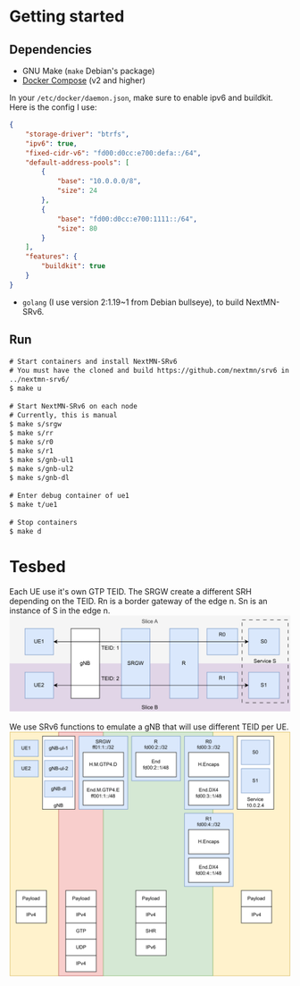 # Getting started
## Dependencies
- GNU Make (`make` Debian's package)
- [Docker Compose](https://github.com/docker/compose) (v2 and higher)

In your `/etc/docker/daemon.json`, make sure to enable ipv6 and buildkit. Here is the config I use:
```json
{
	"storage-driver": "btrfs",
	"ipv6": true,
	"fixed-cidr-v6": "fd00:d0cc:e700:defa::/64",
	"default-address-pools": [
		{
			"base": "10.0.0.0/8",
			"size": 24
		},
		{
			"base": "fd00:d0cc:e700:1111::/64",
			"size": 80
		}
	],
	"features": {
		"buildkit": true
	}
}
```

- `golang` (I use version 2:1.19~1 from Debian bullseye), to build NextMN-SRv6.

## Run

```text
# Start containers and install NextMN-SRv6
# You must have the cloned and build https://github.com/nextmn/srv6 in ../nextmn-srv6/
$ make u

# Start NextMN-SRv6 on each node
# Currently, this is manual
$ make s/srgw
$ make s/rr
$ make s/r0
$ make s/r1
$ make s/gnb-ul1
$ make s/gnb-ul2
$ make s/gnb-dl

# Enter debug container of ue1
$ make t/ue1

# Stop containers
$ make d
```
# Tesbed
Each UE use it's own GTP TEID. The SRGW create a different SRH depending on the TEID.
Rn is a border gateway of the edge n.
Sn is an instance of S in the edge n.
![Testbed simplified](./images/testbed_simplified.svg)

We use SRv6 functions to emulate a gNB that will use different TEID per UE.
![Testbed full](./images/testbed_full.svg)
